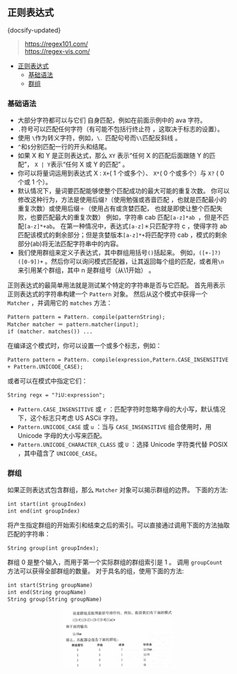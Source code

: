 ## 正则表达式
{docsify-updated}
> https://regex101.com/  
> https://regex-vis.com/

- [正则表达式](#正则表达式)
	- [基础语法](#基础语法)
	- [群组](#群组)


### 基础语法
+ 大部分字符都可以与它们 自身匹配，例如在前面示例中的 ava 字符。
+ `.`符号可以匹配任何字符（有可能不包括行终止符 ，这取决于标志的设置）。
+ 使用 `\`作为转义字符，例如，`\．`匹配句号而`\\`匹配反斜线 。
+ `^`和`$`分别匹配一行的开头和结尾。
+ 如果 X 和 Y 是正则表达式，那么 `XY` 表示“任何 X 的匹配后面跟随 Y 的匹配”， `X | Y`表示“任何 X 或 Y 的匹配” 。
+ 你可以将量词运用到表达式 X : `X+`( 1 个或多个）、 `X*`( 0 个或多个）与 `X?` ( 0 个或 1 个）。
+ 默认情况下，量词要匹配能够使整个匹配成功的最大可能的重复次数。 你可以修改这种行为，方法是使用后缀`?`（使用勉强或吝啬匹配 ，也就是匹配最小的重复次数）或使用后缀`＋`（使用占有或贪婪匹配， 也就是即使让整个匹配失败，也要匹配最大的重复次数）
	例如，字符串 cab 匹配`[a-z]*ab `，但是不匹配`[a-z]*+ab`。 在第一种情况中，表达式`[a-z]＊`只匹配字符 c ，使得字符 ab 匹配该模式的剩余部分；但是贪婪版本`[a-z]*+`将匹配字符 cab ，模式的剩余部分(ab)将无法匹配字符串中的内容。
+ 我们使用群组来定义子表达式，其中群组用括号`()`括起来。 例如，`([+-]?)([0-9])+` 。然后你可以询问模式匹配器，让其返回每个组的匹配，或者用`\n` 来引用某个群组，其中 n 是群组号（从\1开始） 。


正则表达式的最简单用法就是测试某个特定的字符串是否与它匹配。 首先用表示正则表达式的字符串构建一个 `Pattern` 对象。 然后从这个模式中获得一个 `Matcher` ，并调用它的 `matches` 方法：
```
Pattern pattern = Pattern. compile(patternString); 
Matcher matcher ＝ pattern.matcher(input);
if (matcher. matches()) ...
```
在编译这个模式时，你可以设置一个或多个标志，例如：
```
Pattern pattern = Pattern. compile(expression,Pattern.CASE_INSENSITIVE 
+ Pattern.UNICODE_CASE);
```
或者可以在模式中指定它们：
```
String regx = "?iU:expression";
```

+ `Pattern.CASE_INSENSITIVE` 或 `r` ：匹配字符时忽略字母的大小写，默认情况下，这个标志只考虑 US ASCii 字符。
+ `Pattern.UNICODE_CASE` 或 `u` ：当与 `CASE_INSENSITIVE` 组合使用时，用 Unicode 字母的大小写来匹配。
+ `Pattern.UNICODE_CHARACTER_CLASS` 或 `U` ：选择 Unicode 字符类代替 POSIX ，其中蕴含了 `UNICODE_CASE`。

### 群组
如果正则表达式包含群组，那么 `Matcher` 对象可以揭示群组的边界。 下面的方法:
```
int start(int groupIndex)
int end(int groupIndex)
```
将产生指定群组的开始索引和结束之后的索引。可以直接通过调用下面的方法抽取匹配的字符串：
```
String group(int groupIndex);
```
群组 0 是整个输入，而用于第一个实际群组的群组索引是 1 。 调用 `groupCount` 方法可以获得全部群组的数量。 对于具名的组，使用下面的方法:
```
int start(String groupName)
int end(String groupName)
String group(String groupName)
```

<center><img src="pics/regex-group.png" width="50%"></center>
